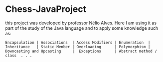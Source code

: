 # Chess-JavaProject

this project was developed by professor Nélio Alves. Here I am using it as part of the study of the Java language and to apply some knowledge such as:

    Encapsulation | Associations  | Access Modifiers | Enumeration  |
    Inheritance   | Static Menber | Overloading      | Polymorphism |
    Downcasting and Upcasting     |  Exceptions      | Abstract method / class  . . .

